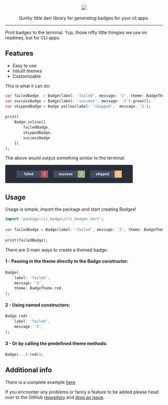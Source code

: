 <!-- 
This README describes the package. If you publish this package to pub.dev,
this README's contents appear on the landing page for your package.

For information about how to write a good package README, see the guide for
[writing package pages](https://dart.dev/guides/libraries/writing-package-pages). 

For general information about developing packages, see the Dart guide for
[creating packages](https://dart.dev/guides/libraries/create-library-packages)
and the Flutter guide for
[developing packages and plugins](https://flutter.dev/developing-packages). 
-->

<div align="center">
  
  ![](https://vectr.com/kerff/ddbmvyZmm.svg?width=600&height=300&select=aNbKxciPh)
  
  Quirky little dart library for generating badges for your cli apps.
  
  <!-- ![GitHub file size in bytes](https://img.shields.io/github/size/nombrekeff/cli-badges/index.js?style=flat-square)
  [![npm](https://img.shields.io/npm/v/cli-badges?label=version&style=flat-square)](https://www.npmjs.com/package/cli-badges)
   -->

<!-- TODO: add badges -->

</div>

---

Print badges to the terminal. Yup, those nifty little thingies we use on readmes, but for CLI apps.

## Features
* Easy to use
* Inbuilt themes
* Customizable

This is what it can do:
```dart
var failedBadge  = Badge(label: 'failed', message: '2', theme: BadgeTheme.red);
var successBadge = Badge(label: 'success', message: '2').green();
var skippedBadge = Badge.yellow(label: 'skipped',  message: '2');

print(
    Badge.inline([
        failedBadge, 
        skippedBadge, 
        successBadge
    ]),
);
```

The above would output something similar to the terminal:

![](./images/output-example.png)
## Usage

Usage is simple, import the package and start creating Badges!

```dart
import 'package:cli_badges/cli_badges.dart';

var failedBadge = Badge(label: 'failed', message: '2', theme: BadgeTheme.red);

print(failedBadge);
```

There are 3 main ways to create a themed badge:
#### 1 - Passing in the theme directly to the Badge constructor:
```dart
Badge(
    label: 'failed', 
    message: '2', 
    theme: BadgeTheme.red,
);
```

#### 2 - Using named constructors:
```dart
Badge.red(
    label: 'failed', 
    message: '2', 
);
```

#### 3 - Or by calling the predefined theme methods: 
```dart
Badge(...).red();
```

## Additional info

There is a complete example [here](https://github.com/nombrekeff/cli_badges_dart/tree/main/example)

If you encounter any problems or fancy a feature to be added please head over to the GitHub [repository](https://github.com/nombrekeff/cli_badges_dart/) and [drop an issue](https://github.com/nombrekeff/cli_badges_dart/issues/new).


